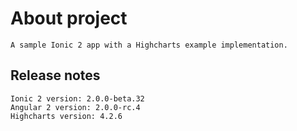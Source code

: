 # About project
	A sample Ionic 2 app with a Highcharts example implementation.

## Release notes
	Ionic 2 version: 2.0.0-beta.32
	Angular 2 version: 2.0.0-rc.4
	Highcharts version: 4.2.6
